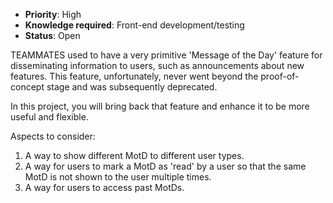 * **Priority**: High
* **Knowledge required**: Front-end development/testing
* **Status**: Open

TEAMMATES used to have a very primitive 'Message of the Day' feature for disseminating information to users, such as announcements about new features. This feature, unfortunately, never went beyond the proof-of-concept stage and was subsequently deprecated.

In this project, you will bring back that feature and enhance it to be more useful and flexible.

Aspects to consider:
1. A way to show different MotD to different user types.
1. A way for users to mark a MotD as 'read' by a user so that the same MotD is not shown to the user multiple times.
1. A way for users to access past MotDs.

